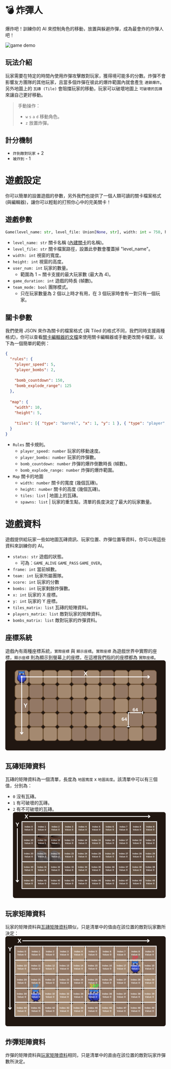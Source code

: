 # 💣 炸彈人
爆炸吧！訓練你的 AI 來控制角色的移動，放置與躲避炸彈，成為最會炸的炸彈人吧！

![game demo](./documents/images/demo.gif)

## 玩法介紹
玩家需要在特定的時間內使用炸彈攻擊敵對玩家，獲得境可能多的分數。炸彈不會影響友方團隊的其他玩家，且當多個炸彈在彼此的爆炸範圍內就會產生 `連鎖爆炸`。另外地圖上的 `瓦磚 (Tile)` 會阻擋玩家的移動，玩家可以破壞地圖上 `可破壞的瓦磚` 來讓自己更好移動。

> 手動操作：
> * `w` `s` `a` `d` 移動角色。 
> * `z` 放置炸彈。

## 計分機制
* `炸到敵對玩家` + 2
* `被炸到` - 1

# 遊戲設定
你可以簡單的設置遊戲的參數，另外我們也提供了一個人類可讀的關卡檔案格式 (與編輯器)，讓你可以輕鬆的打照你心中的完美關卡！

## 遊戲參數
```py
Game(level_name: str, level_file: Union[None, str], width: int = 750, height: int = 500, user_num: int = 1, game_duration: int = 1800, team_mode: str = "off")
```
* `level_name: str` 關卡名稱 ([內建關卡](./documents/levels.md)的名稱)。
* `level_file: str` 關卡檔案路徑，設置此參數會覆蓋掉 "level_name"。
* `width: int` 視窗的寬度。 
* `height: int` 視窗的高度。
* `user_num: int` 玩家的數量。
  * 範圍為 1 ~ 關卡支援的最大玩家數 (最大為 4)。
* `game_duration: int` 遊戲的時長 (幀數)。
* `team_mode: bool` 團隊模式。
  * 只在玩家數量為 2 個以上時才有用，在 3 個玩家時會有一對只有一個玩家。

## 關卡參數
我們使用 JSON 來作為關卡的檔案格式 (與 Tiled 的格式不同，我們同時支援兩種格式)，你可以查看[關卡編輯器的文檔](./documents/level_editor.md)來使用關卡編輯器或手動更改關卡檔案，以下為一個簡單的範例：
```json
{
  "rules": {
    "player_speed": 5,
    "player_bombs": 2,

    "bomb_countdown": 150,
    "bomb_explode_range": 125
  },

  "map": {
    "width": 10,
    "height": 5,

    "tiles": [{ "type": "barrel", "x": 1, "y": 1 }, { "type": "player", "x": 0, "y": 0 }]
  }
}
```
* `Rules` 關卡規則。
  * `player_speed: number` 玩家的移動速度。
  * `player_bombs: number` 玩家的炸彈數。
  * `bomb_countdown: number` 炸彈的爆炸倒數時長 (幀數)。
  * `bomb_explode_range: number` 炸彈的爆炸範圍。
* `Map` 關卡的地圖
  * `width: number` 關卡的寬度 (幾個瓦磚)。
  * `height: number` 關卡的高度 (幾個瓦磚)。
  * `tiles: list` | 地圖上的瓦磚。
  * `spawns: list` | 玩家的重生點，清單的長度決定了最大的玩家數量。

# 遊戲資料
遊戲提供給玩家一些如地圖瓦磚資訊、玩家位置、炸彈位置等資料，你可以用這些資料來訓練你的 AI。
* `status: str` 遊戲的狀態。
  * 可為：`GAME_ALIVE` `GAME_PASS` `GAME_OVER`。
* `frame: int` 當前幀數。
* `team: int` 玩家所屬團隊。
* `score: int` 玩家的分數
* `bombs: int` 玩家剩餘炸彈數。
* `x: int` 玩家的 X 座標。
* `y: int` 玩家的 Y 座標。
* `tiles_matrix: list` 瓦磚的矩陣資料。
* `players_matrix: list` 敵對玩家的矩陣資料。
* `bombs_matrix: list` 敵對玩家的炸彈資料。

## 座標系統
遊戲內有兩種座標系統，`實際座標` 與 `顯示座標`。`實際座標` 為遊戲世界中實際的座標，`顯示座標` 則為顯示到螢幕上的座標，在這裡我們指的的座標都為 `實際座標`。
![coordinate system](./documents/images/coordinate.png)

## 瓦磚矩陣資料
瓦磚的矩陣資料為一個清單，長度為 `地圖寬度` x `地圖高度`。該清單中可以有三個值，分別為：
* `0` 沒有瓦磚。
* `1` 有可破壞的瓦磚。
* `2` 有不可破壞的瓦磚。
![tiles matrix data](./documents/images/tiles_matrix.png)

## 玩家矩陣資料
玩家的矩陣資料與[瓦磚矩陣資料](#瓦磚矩陣資料)類似，只是清單中的值由在該位置的敵對玩家數所決定：
![players matrix data](./documents/images/players_matrix.png)

## 炸彈矩陣資料
炸彈的矩陣資料與[玩家矩陣資料](#玩家矩陣資料)相同，只是清單中的直由在該位置的敵對玩家炸彈數所決定。
